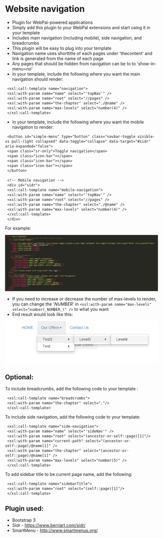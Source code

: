 Website navigation
==================

- Plugin for WebPal-powered applications
- Simply add this plugin to your WebPal extensions and start using it in your template
- Includes main navigation (including mobile), side navigation, and breadcrumbs
- This plugin will be easy to plug into your template
- Navigation name uses shorttitle of each pages under 'thecontent' and link is generated from the name of each page
- Any pages that should be hidden from navigation can be to to 'show-in-menu=no'
- In your template, include the following where you want the main navigation should render:

```  
 <xsl:call-template name="navigation">  
 <xsl:with-param name="name" select="'topNav'" />  
 <xsl:with-param name="root" select="//pages" />  
 <xsl:with-param name="the-chapter" select="./@name" />  
 <xsl:with-param name="max-levels" select="number(4)" />  
 </xsl:call-template>  
 ```

- In your template, include the following where you want the mobile navigation to render:

```   
 <button id="simple-menu" type="button" class="navbar-toggle visible-xs pull-right collapsed" data-toggle="collapse" data-target="#sidr" aria-expanded="false">  
 <span class="sr-only">Toggle navigation</span>  
 <span class="icon-bar"></span>  
 <span class="icon-bar"></span>  
 <span class="icon-bar"></span>  
 </button>  
  
 <!-- Mobile navigation -->  
 <div id="sidr">  
 <xsl:call-template name="mobile-navigation">  
 <xsl:with-param name="name" select="'topNav'" />  
 <xsl:with-param name="root" select="//pages" />  
 <xsl:with-param name="the-chapter" select="./@name" />  
 <xsl:with-param name="max-levels" select="number(4)" />  
 </xsl:call-template>  
 </div>  
 ```

For example:

![](__resources/imgrj9tASp9D814.PNG)

- If you need to increase or decrease the number of max-levels to render, you can change the '_NUMBER_' in `<xsl:with-param name="max-levels" select="number(_NUMBER_)" />` to what you want
- End result would look like this:

![](__resources/imgodvjpV_ogNny.PNG)

Optional:
---------

To include breadcrumbs, add the following code to your template :

```  
 <xsl:call-template name="breadcrumbs">  
 <xsl:with-param name="the-chapter" select="."/>  
 </xsl:call-template>  
 ```

To include side navigation, add the following code to your template:

```  
 <xsl:call-template name="side-navigation">  
 <xsl:with-param name="name" select="'sideNav'" />  
 <xsl:with-param name="root" select="(ancestor-or-self::page)[1]"/>  
 <xsl:with-param name="current-path" select="(ancestor-or-self::page)/@name[1]" />  
 <xsl:with-param name="the-chapter" select="(ancestor-or-self::page)/@name[1]" />  
 <xsl:with-param name="max-levels" select="number(5)" />  
 </xsl:call-template>  
 ```

To add sidebar title to be current page name, add the following:

```  
 <xsl:call-template name="sidebarTitle">  
 <xsl:with-param name="root" select="(self::page)[1]"/>  
 </xsl:call-template>  
 ```

Plugin used:
------------

- Bootstrap 3
- Sidr - https://www.berriart.com/sidr/
- SmartMenu - http://www.smartmenus.org/